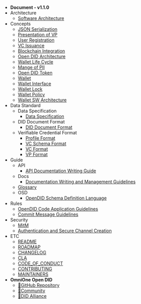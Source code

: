 - **Document - v1.1.0**
- Architecture
    - [Software Architecture](/V1.1.0/docs/architecture/Software%20Architecture.md)
- Concepts
    - [JSON Serialization](/V1.1.0/docs/concepts/JSON_serialization.md)
    - [Presentation of VP](/V1.1.0/docs/concepts/Presentation%20of%20VP.md)
    - [User Registration](/V1.1.0/docs/concepts/User%20Registration.md)
    - [VC Issuance](/V1.1.0/docs/concepts/VC%20Issuance.md)
    - [Blockchain Integration](/V1.1.0/docs/concepts/blockchain_access.md)
    - [Open DID Architecture](/V1.1.0/docs/concepts/components.md)
    - [Wallet Life Cycle](/V1.1.0/docs/concepts/life_cycle.md)
    - [Mange of PII](/V1.1.0/docs/concepts/manage_pii.md)
    - [Open DID Token](/V1.1.0/docs/concepts/token.md)
    - [Wallet](/V1.1.0/docs/concepts/wallet.md)
    - [Wallet Interface](/V1.1.0/docs/concepts/wallet_interface.md)
    - [Wallet Lock](/V1.1.0/docs/concepts/wallet_lock_policy.md)
    - [Wallet Policy](/V1.1.0/docs/concepts/wallet_policy.md)
    - [Wallet SW Architecture](/V1.1.0/docs/concepts/wallet_sw_architecture.md)
- Data Standard
    - Data Specification
      - [Data Specification](/V1.1.0/docs/data%20standard/data%20specification/Data%20Specification.md)
    - DID Document Format
      - [DID Document Format](/V1.1.0/docs/data%20standard/did%20document%20format/DID%20Document%20format.md)
    - Verifiable Credential Format
      - [Profile Format](/V1.1.0/docs/data%20standard/verifiable%20credential%20format/Profile%20format.md)
      - [VC Schema Format](/V1.1.0/docs/data%20standard/verifiable%20credential%20format/VC%20Schema%20format.md)
      - [VC Format](/V1.1.0/docs/data%20standard/verifiable%20credential%20format/VC%20format.md)
      - [VP Format](/V1.1.0/docs/data%20standard/verifiable%20credential%20format/VP%20format.md)
- Guide
    - API
      - [API Documentation Writing Guide](/V1.1.0/docs/guide/api/API%20Documentation%20Writing%20Guide.md)
    - Docs
      - [Documentation Writing and Management Guidelines](/V1.1.0/docs/guide/docs/write_document_guide.md)
    - [Glossary](/V1.1.0/docs/guide/glossary.md)
    - OSD
      - [OpenDID Schema Definition Language](/V1.1.0/docs/guide/osd/OpenDID%20Schema%20Definition%20Language.md)
- Rules
    - [OpenDID Code Application Guidelines](/V1.1.0/docs/rules/coding_style.md)
    - [Commit Message Guidelines](/V1.1.0/docs/rules/git_code_commit_rule.md)
- Security
    - [MitM](/V1.1.0/docs/security/MitM.md)
    - [Authentication and Secure Channel Creation](/V1.1.0/docs/security/authentication.md)
- ETC
  - [README](/V1.1.0/README.md)
  - [ROADMAP](/V1.1.0/ROADMAP.md) 
  - [CHANGELOG](/V1.1.0/CHANGELOG.md)
  - [CLA](/V1.1.0/CLA.md)
  - [CODE_OF_CONDUCT](/V1.1.0/CODE_OF_CONDUCT.md)
  - [CONTRIBUTING](/V1.1.0/CONTRIBUTING.md)
  - [MAINTAINERS](/V1.1.0/MAINTAINERS.md)
- **OmniOne Open DID**
  - [:small_orange_diamond:GitHub Repository](javascript:window.open('https://github.com/OmniOneID'))
  - [:small_orange_diamond:Community](javascript:window.open('https://opendid.omnione.net/community'))
  - [:small_orange_diamond:DID Alliance](javascript:window.open('https://www.didalliance.org'))
